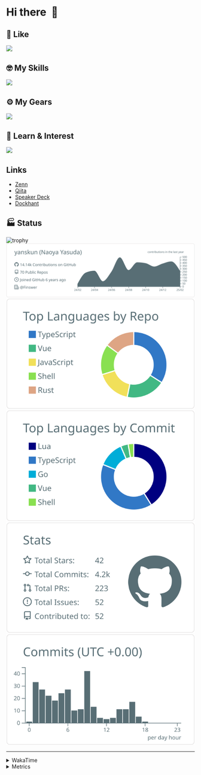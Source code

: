 # Hi there&nbsp; :wave:

## 💌 Like
<img src="https://go-skill-icons.vercel.app/api/icons?i=github" />

## 🤓 My Skills
<img src="https://go-skill-icons.vercel.app/api/icons?i=js,ts,vue,nuxtjs,react,nextjs,go,lua,git" />

## ⚙️ My Gears
<img src="https://go-skill-icons.vercel.app/api/icons?i=neovim,vscode,githubcopilot,alacritty,tmux" />

## 📖 Learn & Interest
<img src="https://go-skill-icons.vercel.app/api/icons?i=rust,deno,css,zig,playwright,githubactions,storybook,netlify,eslint" />

## Links
- [Zenn](https://zenn.dev/yanskun)
- [Qiita](https://qiita.com/yanskun)
- [Speaker Deck](https://speakerdeck.com/yanskun)
- [Dockhant](https://www.dockhunt.com/users/yanskun)

<!-- https://github.com/ryo-ma/github-profile-trophy -->

## 🏭 Status

<img src="https://github-profile-trophy.vercel.app/?username=yanskun&theme=onedark&row=1" alt="trophy">

<!-- https://github.com/vn7n24fzkq/github-profile-summary-cards -->
<picture>
  <source media="(prefers-color-scheme: dark)" srcset="https://raw.githubusercontent.com/yanskun/yanskun/master/profile-summary-card-output/nord_dark/0-profile-details.svg">
 <img src="https://raw.githubusercontent.com/yanskun/yanskun/master/profile-summary-card-output/default/0-profile-details.svg">
</picture>
<br>
<picture>
  <source media="(prefers-color-scheme: dark)" srcset="https://raw.githubusercontent.com/yanskun/yanskun/master/profile-summary-card-output/nord_dark/1-repos-per-language.svg">
 <img src="https://raw.githubusercontent.com/yanskun/yanskun/master/profile-summary-card-output/default/1-repos-per-language.svg">
</picture>
<picture>
  <source media="(prefers-color-scheme: dark)" srcset="https://raw.githubusercontent.com/yanskun/yanskun/master/profile-summary-card-output/nord_dark/2-most-commit-language.svg">
 <img src="https://raw.githubusercontent.com/yanskun/yanskun/master/profile-summary-card-output/default/2-most-commit-language.svg">
</picture>
<br>
<picture>
  <source media="(prefers-color-scheme: dark)" srcset="https://raw.githubusercontent.com/yanskun/yanskun/master/profile-summary-card-output/nord_dark/3-stats.svg">
 <img src="https://raw.githubusercontent.com/yanskun/yanskun/master/profile-summary-card-output/default/3-stats.svg">
</picture>
<picture>
  <source media="(prefers-color-scheme: dark)" srcset="https://raw.githubusercontent.com/yanskun/yanskun/master/profile-summary-card-output/nord_dark/4-productive-time.svg">
 <img src="https://raw.githubusercontent.com/yanskun/yanskun/master/profile-summary-card-output/default/4-productive-time.svg">
</picture>

---

<details>
  <summary>WakaTime</summary>
<!--START_SECTION:waka-->
![Code Time](http://img.shields.io/badge/Code%20Time-1%2C899%20hrs%203%20mins-blue)

**🐱 My GitHub Data** 

> 📦 147.5 kB Used in GitHub's Storage 
 > 
> 🏆 686 Contributions in the Year 2025
 > 
> 💼 Opted to Hire
 > 
> 📜 130 Public Repositories 
 > 
> 🔑 4 Private Repositories 
 > 
**I'm an Early 🐤** 

```text
🌞 Morning                10513 commits       ████░░░░░░░░░░░░░░░░░░░░░   15.23 % 
🌆 Daytime                39409 commits       ██████████████░░░░░░░░░░░   57.07 % 
🌃 Evening                15556 commits       ██████░░░░░░░░░░░░░░░░░░░   22.53 % 
🌙 Night                  3571 commits        █░░░░░░░░░░░░░░░░░░░░░░░░   05.17 % 
```
📅 **I'm Most Productive on Tuesday** 

```text
Monday                   10394 commits       ████░░░░░░░░░░░░░░░░░░░░░   15.05 % 
Tuesday                  14891 commits       █████░░░░░░░░░░░░░░░░░░░░   21.57 % 
Wednesday                13701 commits       █████░░░░░░░░░░░░░░░░░░░░   19.84 % 
Thursday                 12918 commits       █████░░░░░░░░░░░░░░░░░░░░   18.71 % 
Friday                   11768 commits       ████░░░░░░░░░░░░░░░░░░░░░   17.04 % 
Saturday                 2252 commits        █░░░░░░░░░░░░░░░░░░░░░░░░   03.26 % 
Sunday                   3125 commits        █░░░░░░░░░░░░░░░░░░░░░░░░   04.53 % 
```


📊 **This Week I Spent My Time On** 

```text
🕑︎ Time Zone: Asia/Tokyo

💬 Programming Languages: 
TypeScript               15 hrs 16 mins      ████████████████████░░░░░   79.40 % 
Markdown                 54 mins             █░░░░░░░░░░░░░░░░░░░░░░░░   04.70 % 
Other                    53 mins             █░░░░░░░░░░░░░░░░░░░░░░░░   04.61 % 
XML                      44 mins             █░░░░░░░░░░░░░░░░░░░░░░░░   03.86 % 
JSON                     28 mins             █░░░░░░░░░░░░░░░░░░░░░░░░   02.46 % 

🔥 Editors: 
Neovim                   19 hrs 9 mins       █████████████████████████   99.53 % 
VS Code                  5 mins              ░░░░░░░░░░░░░░░░░░░░░░░░░   00.47 % 

💻 Operating System: 
Mac                      19 hrs 14 mins      █████████████████████████   100.00 % 
```


 Last Updated on 27/02/2025 06:17:17 UTC
<!--END_SECTION:waka-->
</details>

<details>
  <summary>Metrics</summary>
  <img src="https://github.com/yanskun/yanskun/blob/main/github-metrics.svg" alt="Metrics">
</details>
